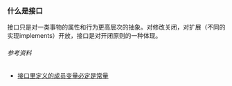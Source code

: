 ### 什么是接口
接口只是对一类事物的属性和行为更高层次的抽象。对修改关闭，对扩展（不同的实现implements）开放，接口是对开闭原则的一种体现。




######  参考资料
- [接口里定义的成员变量必定是常量](https://blog.csdn.net/ameyume/article/details/6189749)
